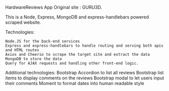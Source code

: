 HardwareReviews App
Original site : GURU3D.

This is a Node, Express, MongoDB and express-handlebars powered scraped website.

Technologies:

    Node.JS for the back-end services
    Express and express-handlebars to handle routing and serving both apis and HTML routes
    Axios and Cheerio to scrape the target site and extract the data
    MongoDB to store the data
    Query for AJAX requests and handling other front-end logic.

Additional technologies:
        Bootstrap Accordion to list all reviews
        Bootstrap list items to display comments on the reviews
        Bootstrap modal to let users input their comments
        Moment to format dates into human readable style

